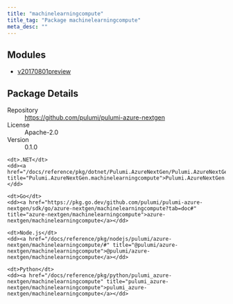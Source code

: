 ```yaml
---
title: "machinelearningcompute"
title_tag: "Package machinelearningcompute"
meta_desc: ""
---
```


<!-- WARNING: this file was generated by Pulumi Docs Generator. -->
<!-- Do not edit by hand unless you're certain you know what you are doing! -->



<h2 id="modules">Modules</h2>
<ul class="api">
    <li><a href="v20170801preview/" title="v20170801preview"><span class="symbol module"></span>v20170801preview</a></li>
</ul>

<h2 id="package-details">Package Details</h2>
<dl class="package-details">
	<dt>Repository</dt>
	<dd><a href="https://github.com/pulumi/pulumi-azure-nextgen">https://github.com/pulumi/pulumi-azure-nextgen</a></dd>
	<dt>License</dt>
	<dd>Apache-2.0</dd>
	<dt>Version</dt>
	<dd>0.1.0</dd>
</dl>



<dl class="tabular">

    <dt>.NET</dt>
    <dd><a href="/docs/reference/pkg/dotnet/Pulumi.AzureNextGen/Pulumi.AzureNextGen.machinelearningcompute.html" title="Pulumi.AzureNextGen.machinelearningcompute">Pulumi.AzureNextGen.machinelearningcompute</a></dd>

    <dt>Go</dt>
    <dd><a href="https://pkg.go.dev/github.com/pulumi/pulumi-azure-nextgen/sdk/go/azure-nextgen/machinelearningcompute?tab=doc#" title="azure-nextgen/machinelearningcompute">azure-nextgen/machinelearningcompute</a></dd>

    <dt>Node.js</dt>
    <dd><a href="/docs/reference/pkg/nodejs/pulumi/azure-nextgen/machinelearningcompute/#" title="@pulumi/azure-nextgen/machinelearningcompute">@pulumi/azure-nextgen/machinelearningcompute</a></dd>

    <dt>Python</dt>
    <dd><a href="/docs/reference/pkg/python/pulumi_azure-nextgen/machinelearningcompute" title="pulumi_azure-nextgen/machinelearningcompute">pulumi_azure-nextgen/machinelearningcompute</a></dd>

</dl>

